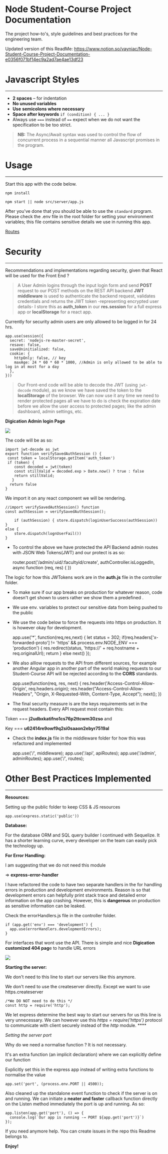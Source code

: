 # Node Student-Course Project Documentation

The project how-to's, style guidelines and best practices for the engineering team.

Updated version of this ReadMe: https://www.notion.so/vayniac/Node-Student-Course-Project-Documentation-e0356f071bf14ec9a2ad7ae4ae13df23


# Javascript Styles

---

- **2 spaces** – for indentation
- **No unused variables**
- **Use** **semicolons where necessary**
- **Space after keywords** `if (condition) { ... }`
- Always use `===` instead of `==` expect when we do not want the specification to be too strict.

> **NB:** The Async/Await syntax was used to control the flow of concurrent process in a sequential manner all Javascript promises in the program.

# Usage

---

Start this app with the code below. 

    npm install 
    
    npm start || node src/server/app.js

After you've done that you should be able to use the `standard` program. Please check the .env  file in the root folder for setting your environment variables; this file contains sensitive details we use in running this app. 

[Routes](https://www.notion.so/c6b0da5a407147e2b1ce58bb0f43de67)

# Security

---

Recommendations and implementations regarding security, given that React will be used for the Front End ? 

> A User Admin logins through the input login form and send **POST** request to our POST methods on the REST API backend **JWT middleware** is used to authenticate the backend request, validates credentials and returns the JWT token -representing encrypted user details- I store this as **auth_token** in our **res.session**  for a full express app or **localStorage** for a react app.

 Currently for security admin users are only allowed to be logged in for 24 hrs.

    app.use(session({
      secret: 'nodejs-re-master-secret',
      resave: false,
      saveUninitialized: false,
      cookie: {
        httpOnly: false, // key
        maxAge: 24 * 60 * 60 * 1000, //Admin is only allowed to be able to log in at most for a day
      },
    }))

> Our Front-end code will be able to decode the JWT (using `jwt-decode` module), as we know we have saved the token to the **localStorage** of the browser. We can now use it any time we need to render protected pages all we have to do is check the expiration date before we allow the user access to protected pages; like the admin dashboard, admin settings, etc.

**Digication Admin login Page** 

 

![](https://www.notion.so/file/https%3A%2F%2Fs3-us-west-2.amazonaws.com%2Fsecure.notion-static.com%2F39a92d2b-5402-482d-bd5d-012b58108d6f%2FScreenShot2018-06-06at11.31.48AM.png)

The code will be as so: 

    import jwt-decode as jwt
    export function verifySavedAuthSession () {
     const token = localStorage.getItem('auth_token')
     if (token) {
        const decoded = jwt(token)
        const stillValid = decoded.exp > Date.now() ? true : false
        return stillValid;
       }
      return false
    }

We import it on any react component we will be rendering.

    //import verifySavedAuthSession() function
    const authSession = verifySavedAuthSession();
    
    	if (authSession) { store.dispatch(loginUserSuccess(authSession))
    }
    else { 
    	store.dispatch(lognUserFail())
    }

- To control the above we have protected the API Backend admin routes with JSON Web Tokens(JWT) and our protect is as so:

    router.post('/admin/:uid/:facultyid/create',  authController.isLoggedIn, async function (req, res) {
    })

The logic for how this JWTokens work are in the **auth.js** file in the controller folder.

- To make sure if our app breaks on production for whatever reason, code doesn't get shown to users rather we show them a predefined .
- We use env. variables to protect our sensitive data from being pushed to the public
- We use the code below to force the requests into https on production. It is however okay for development.

    app.use('*', function(req,res,next) {
      let status = 302;
      if(req.headers['x-forwarded-proto'] != 'https' && process.env.NODE_ENV === 'production') {
        res.redirect(status, 'https://' + req.hostname + req.originalUrl);
        return
      }
      else
        next()
    });

- We also alllow requests to the API from different sources, for example another Angular app in another part of the world making requests to our Student-Course API will be rejected according to the **CORS** standards.

    app.use(function(req, res, next) {
      res.header('Access-Control-Allow-Origin', req.headers.origin);
      res.header("Access-Control-Allow-Headers", "Origin, X-Requested-With, Content-Type, Accept");
      next();
    })

- The final security measure is are the keys requirements set in the request headers. Every API request most contain this:

Token ===  **j2udbxkatifno1cs76p2ttcwm30zso** and

Key === **u62414re9owf9q2si0saaon2ebyr7519al**

- Check the **index.js** file in the middleware folder for how this was refactored and implemented

    app.use('/', middleware);
    app.use('/api', apiRoutes);
    app.use('/admin', adminRoutes);
    app.use('/', routes);

# Other Best Practices Implemented

---

**Resources:**

Setting up the public folder to keep CSS & JS resources

    app.use(express.static('public'))

**Database:**

For the database ORM and SQL query builder I continued with Sequelize. It has a shorter learning curve, every developer on the team can easily pick the technology up.  

**For Error Handling:**

I am suggesting that we do not need this module 

⇒ **express-error-handler**

I have refactored the code to have two separate handlers in the for handling errors in production and development environments. Reason is so that development errors can helpfully print stack trace and detailed error information on the app crashing. However, this is **dangerous** on production as sensitive information can be leaked. 

Check the errorHandlers.js file in the controller folder.

    if (app.get('env') === 'development') {
      app.use(errorHandlers.developmentErrors);
    }

For interfaces that wont use the API. There is simple and nice **Digication customized 404 pag**e to handle URL errors 

![](https://www.notion.so/file/https%3A%2F%2Fs3-us-west-2.amazonaws.com%2Fsecure.notion-static.com%2F5c3f905e-89f3-4057-bb47-c0bc447e2398%2FScreenShot2018-06-06at11.22.39AM.png)

**Starting the server:**

 We don't need to this line to start our servers like this anymore.

 We don't need to use the createserver directly. Except we want to use https.createserver

    /*We DO NOT need to do this */
    const http = require('http');

We let express determine the best way to start our servers for us this line is very unnecessary. We can however use this *https = require('https')* protocol to communicate with client securely instead of the *http* module. ****

*Setting the server port*

Why do we need a normalise function ? It is not necessary.

It's an extra function (an implicit declaration) where we can explicitly define our function

Explicitly set this in the express app instead of writing extra functions to normalise the value

    app.set('port', (process.env.PORT || 4500));

Also cleaned up the standalone event function to check if the server is on and running. We can initiate a **neater and faster** callback function directly on the Listen method immediately the port is up and running. As so: 

    app.listen(app.get('port'), () => {
      console.log(`Our app is running -→ PORT ${app.get('port')}`)
    });

If you need anymore help. You can create issues in the repo this Readme belongs to.

**Enjoy!**
